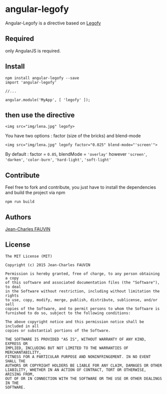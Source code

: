 # angular-legofy
Angular-Legofy is a directive based on [Legofy](https://github.com/Wildhoney/Legofy)

## Required
only AngularJS is required.

## Install

```
npm install angular-legofy --save
import 'angular-legofy'

//...

angular.module('MyApp', [ 'legofy' ]);
```


## then use the directive

```
<img src="img/lena.jpg" legofy>
```

You have two options :
factor (size of the bricks) and blend-mode

```
<img src="img/lena.jpg" legofy factor="0.025" blend-mode="'screen'">
```
By default :
factor = `0.05`,
blendMode = `'overlay'`
however `'screen'`, `'darken'`, `'color-burn'`, `'hard-light'`, `'soft-light'`

## Contribute

Feel free to fork and contribute, you just have to install the dependencies and build the project via npm

```
npm run build
```

## Authors

[Jean-Charles FAUVIN](https://github.com/ByJC)

## License

```
The MIT License (MIT)

Copyright (c) 2015 Jean-Charles FAUVIN

Permission is hereby granted, free of charge, to any person obtaining a copy
of this software and associated documentation files (the "Software"), to deal
in the Software without restriction, including without limitation the rights
to use, copy, modify, merge, publish, distribute, sublicense, and/or sell
copies of the Software, and to permit persons to whom the Software is
furnished to do so, subject to the following conditions:

The above copyright notice and this permission notice shall be included in all
copies or substantial portions of the Software.

THE SOFTWARE IS PROVIDED "AS IS", WITHOUT WARRANTY OF ANY KIND, EXPRESS OR
IMPLIED, INCLUDING BUT NOT LIMITED TO THE WARRANTIES OF MERCHANTABILITY,
FITNESS FOR A PARTICULAR PURPOSE AND NONINFRINGEMENT. IN NO EVENT SHALL THE
AUTHORS OR COPYRIGHT HOLDERS BE LIABLE FOR ANY CLAIM, DAMAGES OR OTHER
LIABILITY, WHETHER IN AN ACTION OF CONTRACT, TORT OR OTHERWISE, ARISING FROM,
OUT OF OR IN CONNECTION WITH THE SOFTWARE OR THE USE OR OTHER DEALINGS IN THE
SOFTWARE.
```
